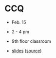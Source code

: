 # CCQ
- Feb. 15
- 2 - 4 pm
- 9th floor classroom

- [slides](https://sciware.flatironinstitute.org/30_CCA/slides.html) ([source](main.md))
